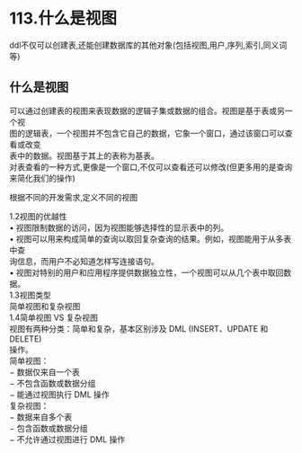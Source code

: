 # 113.什么是视图

ddl不仅可以创建表,还能创建数据库的其他对象(包括视图,用户,序列,索引,同义词等)
<a name="IvJqZ"></a>
## 什么是视图
可以通过创建表的视图来表现数据的逻辑子集或数据的组合。视图是基于表或另一个视<br />图的逻辑表，一个视图并不包含它自己的数据，它象一个窗口，通过该窗口可以查看或改变<br />表中的数据。视图基于其上的表称为基表。<br />对表查看的一种方式,更像是一个窗口,不仅可以查看还可以修改(但更多用的是查询来简化我们的操作)


根据不同的开发需求,定义不同的视图

1.2视图的优越性<br />• 视图限制数据的访问，因为视图能够选择性的显示表中的列。<br />• 视图可以用来构成简单的查询以取回复杂查询的结果。例如，视图能用于从多表中查<br />询信息，而用户不必知道怎样写连接语句。<br />• 视图对特别的用户和应用程序提供数据独立性，一个视图可以从几个表中取回数据。<br />1.3视图类型<br />简单视图和复杂视图<br />1.4简单视图 VS 复杂视图<br />视图有两种分类：简单和复杂，基本区别涉及 DML (INSERT、UPDATE 和 DELETE)<br />操作。<br />简单视图：<br />− 数据仅来自一个表<br />− 不包含函数或数据分组<br />− 能通过视图执行 DML 操作<br />复杂视图：<br />− 数据来自多个表<br />− 包含函数或数据分组<br />− 不允许通过视图进行 DML 操作
